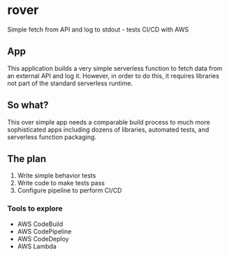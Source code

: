 # rover

Simple fetch from API and log to stdout - tests CI/CD with AWS

## App

This application builds a very simple serverless function to fetch data from an external API and log it. However, in order to do this, it requires libraries not part of the standard serverless runtime.

## So what?

This over simple app needs a comparable build process to much more sophisticated apps including dozens of libraries, automated tests, and serverless function packaging.

## The plan

1. Write simple behavior tests
1. Write code to make tests pass
1. Configure pipeline to perform CI/CD

### Tools to explore

- AWS CodeBuild
- AWS CodePipeline
- AWS CodeDeploy
- AWS Lambda
